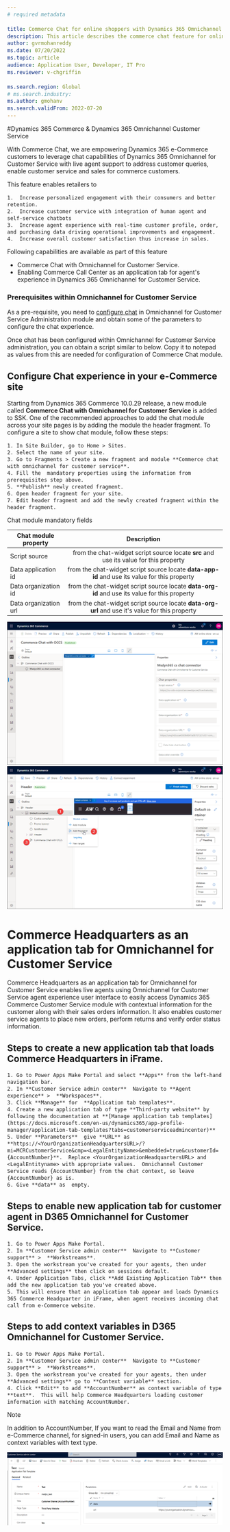 ```yaml
---
# required metadata

title: Commerce Chat for online shoppers with Dynamics 365 Omnichannel Customer Service
description: This article describes the commerce chat feature for online shoppers by integrating Dynamics 365 Commerce with Dynamics 365 Omnichannel Customer Service.
author: gvrmohanreddy
ms.date: 07/20/2022
ms.topic: article
audience: Application User, Developer, IT Pro
ms.reviewer: v-chgriffin

ms.search.region: Global
# ms.search.industry: 
ms.author: gmohanv
ms.search.validFrom: 2022-07-20
---
```


#Dynamics 365 Commerce & Dynamics 365 Omnichannel Customer Service 

With Commerce Chat, we are empowering Dynamics 365 e-Commerce customers to leverage chat capabilities of Dynamics 365 Omnichannel for Customer Service with live agent support to address customer queries, enable customer service and sales for commerce customers. 

This feature enables retailers to

	1.  Increase personalized engagement with their consumers and better retention.
	2.  Increase customer service with integration of human agent and self-service chatbots
	3.  Increase agent experience with real-time customer profile, order, and purchasing data driving operational improvements and engagement.
	4.  Increase overall customer satisfaction thus increase in sales.
 

Following capabilities are available as part of this feature

 - Commerce Chat with Omnichannel for Customer Service.
 - Enabling Commerce Call Center as an application tab for agent's experience in Dynamics 365 Omnichannel for Customer Service.



### Prerequisites within Omnichannel for Customer Service 

As a pre-requisite, you need to [configure chat](https://docs.microsoft.com/en-us/dynamics365/customer-service/set-up-chat-widget) in Omnichannel for Customer Service Administration module and obtain some of the parameters to configure the chat experience. 

Once chat has been configured within Omnichannel for Customer Service administration, you can obtain a script similar to below. Copy it to notepad as values from this are needed for configuration of Commerce Chat module. 

<script id="Microsoft_Omnichannel_LCWidget" src="https://oc-cdn-ocprod.azureedge.net/livechatwidget/scripts/LiveChatBootstrapper.js" data-app-id="xxxx-xxx-4be7-bcd5-1d118ecffe1f" data-org-id="5a0e73c0-xxxx-xxxxx-xxx- 76df135f375d" data-org-url="https://xxsxxxxssdb348f-crm.omnichannelengagementhub.com"></script>

## Configure Chat experience in your e-Commerce site 
Starting from Dynamics 365 Commerce 10.0.29 release, a new module called **Commerce Chat with Omnichannel for Customer Service** is added to SSK. One of the recommended approaches to add the chat module across your site pages is by adding the module the header fragment. To configure a site to show chat module, follow these steps:



	1. In Site Builder, go to Home > Sites.
	2. Select the name of your site.
	3. Go to Fragments > Create a new fragment and module **Commerce chat with omnichannel for customer service**.
	4. Fill the  mandatory properties using the information from prerequisites step above. 
	5. **Publish** newly created fragment.
	6. Open header fragment for your site. 
	7. Edit header fragment and add the newly created fragment within the header fragment.

Chat module mandatory fields

| Chat module property| Description  |
| ------------- |:--------------:|
| Script source | from the chat-widget script source locate **src** and use its value for this property|
| Data application id      | from the chat-widget script source locate **data-app-id** and use its value for this property|
| Data organization id      | from the chat-widget script source locate **data-org-id** and use its value for this property|
| Data organization url     | from the chat-widget script source locate **data-org-url** and use it's value for this property|

![Dynamics 365 Commerce Site Builder - Commerce Chat module](media/Commerce-chat-creating-new-fragment.png)
![Dynamics 365 Commerce Site Builder - Commerce Chat module](media/Commerce-chat-adding-fragment-to-header-fragment.png)







# Commerce Headquarters as an application tab for Omnichannel for Customer Service

Commerce Headquarters as an application tab for Omnichannel for Customer Service enables live agents using Omnichannel for Customer Service agent experience user interface to easily access Dynamics 365 Commerce Customer Service module with contextual information for the customer along with their sales orders information. It also enables customer service agents to place new orders, perform returns and verify order status information. 

## Steps to create a new application tab that loads Commerce Headquarters in iFrame. 
	1. Go to Power Apps Make Portal and select **Apps** from the left-hand navigation bar.
	2. In **Customer Service admin center**  Navigate to **Agent experience** >  **Workspaces**.
	3. Click **Manage** for  **Application tab templates**. 
	4. Create a new application tab of type **Third-party website** by following the documentation at **[Manage application tab templates](https://docs.microsoft.com/en-us/dynamics365/app-profile-manager/application-tab-templates?tabs=customerserviceadmincenter)**
	5. Under **Parameters**  give **URL** as **https://<YourOrganizationHeadquartersURL>/?mi=MCRCustomerService&cmp=<LegalEntityName>&embedded=true&customerId={AccountNumber}**.  Replace <YourOrganizationHeadquartersURL> and <LegalEntityname> with appropriate values.  Omnichannel Customer Service reads {AccountNumber} from the chat context, so leave {AccountNumber} as is.
	6. Give **data** as  empty.


## Steps to enable new application tab for customer agent in D365 Omnichannel for Customer Service.
	1. Go to Power Apps Make Portal.
	2. In **Customer Service admin center**  Navigate to **Customer support** >  **Workstreams**.
	3. Open the workstream you've created for your agents, then under **Advanced settings** then click on sessions default. 
	4. Under Application Tabs, click **Add Existing Application Tab** then add the new application tab you've created above.
	5. This will ensure that an application tab appear and loads Dynamics 365 Commerce Headquarter in iFrame, when agent receives incoming chat call from e-Commerce website.  

## Steps to add context variables in D365 Omnichannel for Customer Service.

	1. Go to Power Apps Make Portal.
	2. In **Customer Service admin center**  Navigate to **Customer support** >  **Workstreams**.
	3. Open the workstream you've created for your agents, then under **Advanced settings** go to **Context variable** section. 
	4. Click **Edit** to add **AccountNumber** as context variable of type **text**.  This will help Commerce Headquarters loading customer information with matching AccountNumber. 

> [!Note] 
>In addition to AccountNumber, If you want to read the Email and Name from e-Commerce channel, for signed-in users, you can add Email and Name as context variables with text type. 

![Dynamics 365 Omnichannel Customer Service - Application tab creation](media/OC-CS-Admin-Application-Tab-Parameters.png)




